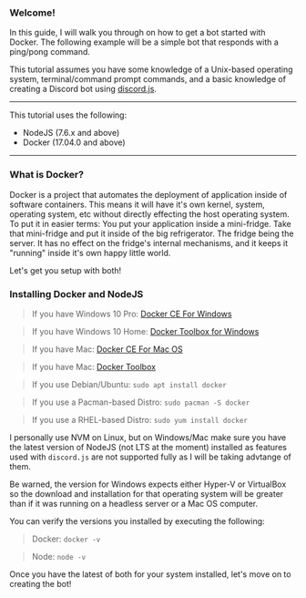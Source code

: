 ### Welcome!
In this guide, I will walk you through on how to get a bot started with Docker. The following example will be a simple bot that responds with a ping/pong command.

This tutorial assumes you have some knowledge of a Unix-based operating system, terminal/command prompt commands, and a basic knowledge of creating a Discord bot using [discord.js](https://github.com/hydrabolt/discord.js).

<hr />
This tutorial uses the following:

   - NodeJS (7.6.x and above)
   - Docker (17.04.0 and above)

<hr />

### What is Docker?
Docker is a project that automates the deployment of application inside of software containers. This means it will have it's own kernel, system, operating system, etc without directly effecting the host operating system. To put it in easier terms: You put your application inside a mini-fridge. Take that mini-fridge and put it inside of the big refrigerator. The fridge being the server. It has no effect on the fridge's internal mechanisms, and it keeps it "running" inside it's own happy little world.

</hr >

Let's get you setup with both!

### Installing Docker and NodeJS
  > If you have Windows 10 Pro: [Docker CE For Windows](https://store.docker.com/editions/community/docker-ce-desktop-windows)
  
  > If you have Windows 10 Home: [Docker Toolbox for Windows](https://www.docker.com/products/docker-toolbox)
  
  > If you have Mac: [Docker CE For Mac OS](https://store.docker.com/editions/community/docker-ce-desktop-mac)
  
  > If you have Mac: [Docker Toolbox](https://www.docker.com/products/docker-toolbox)

  > If you use Debian/Ubuntu: ``sudo apt install docker``

  > If you use a Pacman-based Distro: ``sudo pacman -S docker``
  
  > If you use a RHEL-based Distro: ``sudo yum install docker``
  

I personally use NVM on Linux, but on Windows/Mac make sure you have the latest version of NodeJS (not LTS at the moment) installed as features used with ``discord.js`` are not supported fully as I will be taking advtange of them.

Be warned, the version for Windows expects either Hyper-V or VirtualBox so the download and installation for that operating system will be greater than if it was running on a headless server or a Mac OS computer.

You can verify the versions you installed by executing the following:


  > Docker: ``docker -v``

  > Node: ``node -v``


Once you have the latest of both for your system installed, let's move on to creating the bot!
